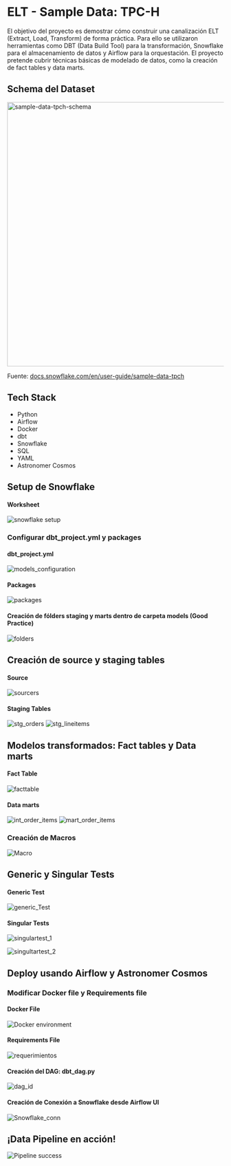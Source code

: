 # ELT - Sample Data: TPC-H

El objetivo del proyecto es demostrar cómo construir una canalización ELT (Extract, Load, Transform) de forma práctica. Para ello se utilizaron herramientas como DBT (Data Build Tool) para la transformación, Snowflake para el almacenamiento de datos y Airflow para la orquestación. El proyecto pretende cubrir técnicas básicas de modelado de datos, como la creación de fact tables y data marts.


## Schema del Dataset

<img width="615" alt="sample-data-tpch-schema" src="https://github.com/rodrigosvv/db-snowflake-elt-pipeline/assets/143859478/3f597068-4094-433c-a519-fb5612c348b5">

Fuente: [docs.snowflake.com/en/user-guide/sample-data-tpch](https://docs.snowflake.com/en/user-guide/sample-data-tpch)

## Tech Stack
- Python
- Airflow
- Docker
- dbt 
- Snowflake
- SQL
- YAML
- Astronomer Cosmos

## Setup de Snowflake

#### Worksheet

![snowflake setup](https://github.com/rodrigosvv/db-snowflake-elt-pipeline/assets/143859478/81609ebc-ec0b-4db7-9193-5968bac3bce3)

### Configurar dbt_project.yml y packages

#### dbt_project.yml
![models_configuration](https://github.com/rodrigosvv/db-snowflake-elt-pipeline/assets/143859478/47577fbb-dec2-4b46-96d0-5e07bb1eb82a)

#### Packages
![packages](https://github.com/rodrigosvv/db-snowflake-elt-pipeline/assets/143859478/d05db765-e31f-43bb-a927-85042f7bcc62)

#### Creación de fólders staging y marts dentro de carpeta models (Good Practice) 

![folders](https://github.com/rodrigosvv/db-snowflake-elt-pipeline/assets/143859478/1d96211a-fb0f-46d9-a6e8-d840e7d9e910)

## Creación de source y staging tables

#### Source 
![sourcers](https://github.com/rodrigosvv/db-snowflake-elt-pipeline/assets/143859478/31b64687-ee38-4906-bbb5-c5ec59300419)

#### Staging Tables
![stg_orders](https://github.com/rodrigosvv/db-snowflake-elt-pipeline/assets/143859478/727b3ff3-9976-4e68-b05c-ec84db06168e)
![stg_lineitems](https://github.com/rodrigosvv/db-snowflake-elt-pipeline/assets/143859478/12652ed7-1d36-40c2-9d26-b371cf2af71e)

## Modelos transformados: Fact tables y Data marts

#### Fact Table
![facttable](https://github.com/rodrigosvv/db-snowflake-elt-pipeline/assets/143859478/2477af40-19c8-44cd-8d04-0fe88f0187d4)

#### Data marts
![int_order_items](https://github.com/rodrigosvv/db-snowflake-elt-pipeline/assets/143859478/23c1b3cf-256f-4fbd-8784-ba7b5cc3d9b3)
![mart_order_items](https://github.com/rodrigosvv/db-snowflake-elt-pipeline/assets/143859478/46df313e-8630-4290-ac5f-7307329ab306)

### Creación de Macros

![Macro](https://github.com/rodrigosvv/db-snowflake-elt-pipeline/assets/143859478/d087dd02-e64b-469f-964a-27e53f88ea20)

## Generic y Singular Tests

#### Generic Test

![generic_Test](https://github.com/rodrigosvv/db-snowflake-elt-pipeline/assets/143859478/067e409d-ffbf-4a31-8026-db1d3fffc06d)

#### Singular Tests

![singulartest_1](https://github.com/rodrigosvv/db-snowflake-elt-pipeline/assets/143859478/b29356a6-3d9a-4c48-b5c3-f12caa54d311)

![singultartest_2](https://github.com/rodrigosvv/db-snowflake-elt-pipeline/assets/143859478/c68a7eed-8991-4856-8766-1643b3daf492)

## Deploy usando Airflow y Astronomer Cosmos

### Modificar Docker file y Requirements file

#### Docker File
![Docker environment](https://github.com/rodrigosvv/db-snowflake-elt-pipeline/assets/143859478/7455a833-ee0c-404e-b3ae-13c7c46704b7)

#### Requirements File
![requerimientos](https://github.com/rodrigosvv/db-snowflake-elt-pipeline/assets/143859478/c68b2da7-d167-49d9-871f-dc9fe58569c8)

#### Creación del DAG: dbt_dag.py

![dag_id](https://github.com/rodrigosvv/db-snowflake-elt-pipeline/assets/143859478/1fded84c-186b-4dcd-b918-454e05e2c19e)

#### Creación de Conexión a Snowflake desde Airflow UI

![Snowflake_conn](https://github.com/rodrigosvv/db-snowflake-data-pipeline/assets/143859478/b44de06d-e6fe-4f27-a907-f04fcb65d159)

## ¡Data Pipeline en acción!

![Pipeline success](https://github.com/rodrigosvv/db-snowflake-data-pipeline/assets/143859478/094ab72b-e52c-4352-9cb4-2c1d2109e466)


